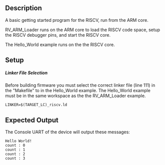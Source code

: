 ## Description

A basic getting started program for the RISCV, run from the ARM core.

RV_ARM_Loader runs on the ARM core to load the RISCV code space, setup the RISCV debugger pins, and start the RISCV core.

The Hello_World example runs on the the RISCV core. 

## Setup

##### Linker File Selection
Before building firmware you must select the correct linker file (line 111) in the "Makefile" to in the Hello_World example. The Hello_World example must be in the same workspace as the the RV_ARM_Loader example.

```
LINKER=$(TARGET_LC)_riscv.ld
```

## Expected Output

The Console UART of the device will output these messages:

```
Hello World!
count : 0
count : 1
count : 2
count : 3
```

